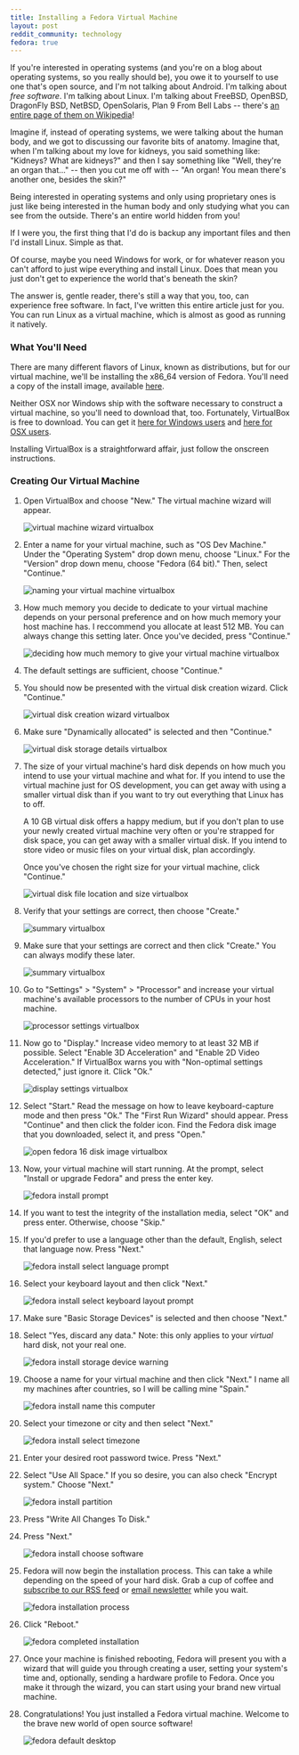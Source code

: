 ```yaml
---
title: Installing a Fedora Virtual Machine
layout: post
reddit_community: technology
fedora: true
---
```


If you're interested in operating systems (and you're on a blog about operating systems, so you really should be), you owe it to yourself to use one that's open source, and I'm not talking about Android. I'm talking about *free software*. I'm talking about Linux. I'm talking about FreeBSD, OpenBSD, DragonFly BSD, NetBSD, OpenSolaris, Plan 9 From Bell Labs -- there's [an entire page of them on Wikipedia](http://en.wikipedia.org/wiki/Category:Free_software_operating_systems)!

Imagine if, instead of operating systems, we were talking about the human body, and we got to discussing our favorite bits of anatomy. Imagine that, when I'm talking about my love for kidneys, you said something like: "Kidneys? What are kidneys?" and then I say something like "Well, they're an organ that..." -- then you cut me off with -- "An organ! You mean there's another one, besides the skin?"

Being interested in operating systems and only using proprietary ones is just like being interested in the human body and only studying what you can see from the outside. There's an entire world hidden from you!

If I were you, the first thing that I'd do is backup any important files and then I'd install Linux. Simple as that. 

Of course, maybe you need Windows for work, or for whatever reason you can't afford to just wipe everything and install Linux. Does that mean you just don't get to experience the world that's beneath the skin? 

The answer is, gentle reader, there's still a way that you, too, can experience free software. In fact, I've written this entire article just for you. You can run Linux as a virtual machine, which is almost as good as running it natively.

### What You'll Need

There are many different flavors of Linux, known as distributions, but for our virtual machine, we'll be installing the x86_64 version of Fedora. You'll need a copy of the install image, available [here](http://download.fedoraproject.org/pub/fedora/linux/releases/test/16-Beta/Fedora/x86_64/iso/Fedora-16-Beta-x86_64-DVD.iso).

Neither OSX nor Windows ship with the software necessary to construct a virtual machine, so you'll need to download that, too. Fortunately, VirtualBox is free to download. You can get it [here for Windows users](http://download.virtualbox.org/virtualbox/4.1.4/VirtualBox-4.1.4-74291-Win.exe) and [here for OSX users](http://download.virtualbox.org/virtualbox/4.1.4/VirtualBox-4.1.4-74291-OSX.dmg).

Installing VirtualBox is a straightforward affair, just follow the onscreen instructions.

### Creating Our Virtual Machine

1. Open VirtualBox and choose "New." The virtual machine wizard will appear.

    ![virtual machine wizard virtualbox](http://os-blog.com/img/linux-vm-osx-1.jpg)

2. Enter a name for your virtual machine, such as "OS Dev Machine." Under the "Operating System" drop down menu, choose "Linux." For the "Version" drop down menu, choose "Fedora (64 bit)." Then, select "Continue."

    ![naming your virtual machine virtualbox](http://os-blog.com/img/linux-vm-osx-2.jpg)

3. How much memory you decide to dedicate to your virtual machine depends on your personal preference and on how much memory your host machine has. I reccommend you allocate at least 512 MB. You can always change this setting later. Once you've decided, press "Continue."

    ![deciding how much memory to give your virtual machine virtualbox](http://os-blog.com/img/linux-vm-osx-3.jpg)

4. The default settings are sufficient, choose "Continue."

5. You should now be presented with the virtual disk creation wizard. Click "Continue."

    ![virtual disk creation wizard virtualbox](http://os-blog.com/img/linux-vm-osx-4.jpg)

6. Make sure "Dynamically allocated" is selected and then "Continue."

    ![virtual disk storage details virtualbox](http://os-blog.com/img/linux-vm-osx-5.jpg)

7. The size of your virtual machine's hard disk depends on how much you intend to use your virtual machine and what for. If you intend to use the virtual machine just for OS development, you can get away with using a smaller virtual disk than if you want to try out everything that Linux has to off. 

    A 10 GB virtual disk offers a happy medium, but if you don't plan to use your newly created virtual machine very often or you're strapped for disk space, you can get away with a smaller virtual disk. If you intend to store video or music files on your virtual disk, plan accordingly.
    
    Once you've chosen the right size for your virtual machine, click "Continue."
    
    ![virtual disk file location and size virtualbox](http://os-blog.com/img/linux-vm-osx-6.jpg)
    
8. Verify that your settings are correct, then choose "Create."

    ![summary virtualbox](http://os-blog.com/img/linux-vm-osx-7.jpg)

9. Make sure that your settings are correct and then click "Create." You can always modify these later.

    ![summary virtualbox](http://os-blog.com/img/linux-vm-osx-8.jpg)

10. Go to "Settings" > "System" > "Processor" and increase your virtual machine's available processors to the number of CPUs in your host machine.

    ![processor settings virtualbox](http://os-blog.com/img/linux-vm-osx-9.jpg)

11. Now go to "Display." Increase video memory to at least 32 MB if possible. Select "Enable 3D Acceleration" and "Enable 2D Video Acceleration." If VirtualBox warns you with "Non-optimal settings detected," just ignore it. Click "Ok."

    ![display settings virtualbox](http://os-blog.com/img/linux-vm-osx-10.jpg)

12. Select "Start." Read the message on how to leave keyboard-capture mode and then press "Ok." The "First Run Wizard" should appear. Press "Continue" and then click the folder icon. Find the Fedora disk image that you downloaded, select it, and press "Open."

    ![open fedora 16 disk image virtualbox](http://os-blog.com/img/linux-vm-osx-11.jpg)
    
13. Now, your virtual machine will start running. At the prompt, select "Install or upgrade Fedora" and press the enter key.
    
    ![fedora install prompt](http://os-blog.com/img/linux-vm-osx-12.jpg)

14. If you want to test the integrity of the installation media, select "OK" and press enter. Otherwise, choose "Skip."

15. If you'd prefer to use a language other than the default, English, select that language now. Press "Next."
    
    ![fedora install select language prompt](http://os-blog.com/img/linux-vm-osx-13.jpg)

16. Select your keyboard layout and then click "Next."

    ![fedora install select keyboard layout prompt](http://os-blog.com/img/linux-vm-osx-14.jpg)

17. Make sure "Basic Storage Devices" is selected and then choose "Next."

18. Select "Yes, discard any data." Note: this only applies to your *virtual* hard disk, not your real one. 

    ![fedora install storage device warning](http://os-blog.com/img/linux-vm-osx-15.jpg)

19. Choose a name for your virtual machine and then click "Next." I name all my machines after countries, so I will be calling mine "Spain."

    ![fedora install name this computer](http://os-blog.com/img/linux-vm-osx-16.jpg)

20. Select your timezone or city and then select "Next."
    
    ![fedora install select timezone](http://os-blog.com/img/linux-vm-osx-17.jpg)

21. Enter your desired root password twice. Press "Next."

22. Select "Use All Space." If you so desire, you can also check "Encrypt system." Choose "Next."

    ![fedora install partition](http://os-blog.com/img/linux-vm-osx-18.jpg)

23. Press "Write All Changes To Disk."

24. Press "Next."

    ![fedora install choose software](http://os-blog.com/img/linux-vm-osx-19.jpg)

25. Fedora will now begin the installation process. This can take a while depending on the speed of your hard disk. Grab a cup of coffee and [subscribe to our RSS feed](http://feeds.feedburner.com/os-blog/H) or [email newsletter](http://eepurl.com/gIQ-P) while you wait.

    ![fedora installation process](http://os-blog.com/img/linux-vm-osx-20.jpg)

26. Click "Reboot." 

    ![fedora completed installation](http://os-blog.com/img/linux-vm-osx-21.jpg)

27. Once your machine is finished rebooting, Fedora will present you with a wizard that will guide you through creating a user, setting your system's time and, optionally, sending a hardware profile to Fedora. Once you make it through the wizard, you can start using your brand new virtual machine.

28. Congratulations! You just installed a Fedora virtual machine. Welcome to the brave new world of open source software!

    ![fedora default desktop](http://os-blog.com/img/linux-vm-osx-22.jpg)
